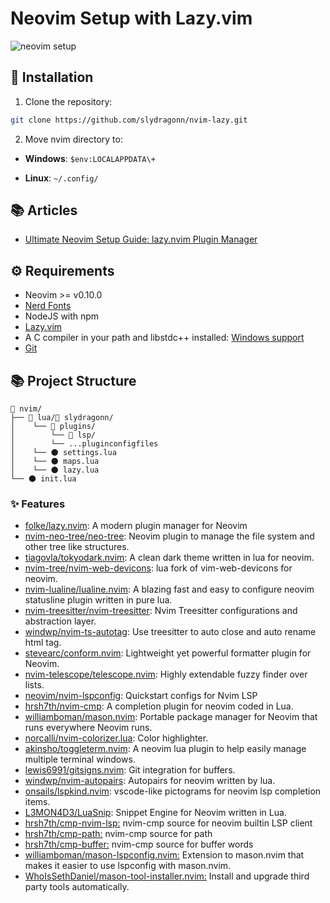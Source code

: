 # Neovim Setup with Lazy.vim

![neovim setup](./images/lazy.jpg)

## 🚀 Installation

1. Clone the repository:

```bash
git clone https://github.com/slydragonn/nvim-lazy.git
```

2. Move nvim directory to:

- **Windows**: `$env:LOCALAPPDATA\+`

- **Linux**: `~/.config/`

## 📚 Articles

- [Ultimate Neovim Setup Guide: lazy.nvim Plugin Manager](https://dev.to/slydragonn/ultimate-neovim-setup-guide-lazynvim-plugin-manager-23b7)

## ⚙ Requirements

- Neovim >= v0.10.0
- [Nerd Fonts](https://www.nerdfonts.com/font-downloads)
- NodeJS with npm
- [Lazy.vim](https://github.com/folke/lazy.nvim)
- A C compiler in your path and libstdc++ installed: [Windows support](https://github.com/nvim-treesitter/nvim-treesitter/wiki/Windows-support)
- [Git](https://git-scm.com/downloads)

## 📚 Project Structure

```
📂 nvim/
├── 📂 lua/📂 slydragonn/
│	 └── 📂 plugins/
│        └── 📂 lsp/
│        └── ...pluginconfigfiles
│	 └── 🌑 settings.lua
│	 └── 🌑 maps.lua
│    └── 🌑 lazy.lua
└── 🌑 init.lua
```

### ✨ Features

- [folke/lazy.nvim](https://github.com/folke/lazy.nvim): A modern plugin manager for Neovim
- [nvim-neo-tree/neo-tree](https://github.com/nvim-neo-tree/neo-tree.nvim): Neovim plugin to manage the file system and other tree like structures.
- [tiagovla/tokyodark.nvim](https://github.com/tiagovla/tokyodark.nvim): A clean dark theme written in lua for neovim.
- [nvim-tree/nvim-web-devicons](https://github.com/nvim-tree/nvim-web-devicons): lua fork of vim-web-devicons for neovim.
- [nvim-lualine/lualine.nvim](https://github.com/nvim-lualine/lualine.nvim): A blazing fast and easy to configure neovim statusline plugin written in pure lua.
- [nvim-treesitter/nvim-treesitter](https://github.com/nvim-treesitter/nvim-treesitter): Nvim Treesitter configurations and abstraction layer.
- [windwp/nvim-ts-autotag](https://github.com/windwp/nvim-ts-autotag): Use treesitter to auto close and auto rename html tag.
- [stevearc/conform.nvim](https://github.com/stevearc/conform.nvim): Lightweight yet powerful formatter plugin for Neovim.
- [nvim-telescope/telescope.nvim](https://github.com/nvim-telescope/telescope.nvim): Highly extendable fuzzy finder over lists.
- [neovim/nvim-lspconfig](https://github.com/neovim/nvim-lspconfig): Quickstart configs for Nvim LSP
- [hrsh7th/nvim-cmp](https://github.com/hrsh7th/nvim-cmp): A completion plugin for neovim coded in Lua.
- [williamboman/mason.nvim](https://github.com/williamboman/mason.nvim): Portable package manager for Neovim that runs everywhere Neovim runs.
- [norcalli/nvim-colorizer.lua](https://github.com/norcalli/nvim-colorizer.lua): Color highlighter.
- [akinsho/toggleterm.nvim](https://github.com/akinsho/toggleterm.nvim): A neovim lua plugin to help easily manage multiple terminal windows.
- [lewis6991/gitsigns.nvim](https://github.com/lewis6991/gitsigns.nvim): Git integration for buffers.
- [windwp/nvim-autopairs](https://github.com/windwp/nvim-autopairs): Autopairs for neovim written by lua.
- [onsails/lspkind.nvim](https://github.com/onsails/lspkind.nvim): vscode-like pictograms for neovim lsp completion items.
- [L3MON4D3/LuaSnip](https://github.com/L3MON4D3/LuaSnip): Snippet Engine for Neovim written in Lua.
- [hrsh7th/cmp-nvim-lsp:](https://github.com/hrsh7th/cmp-nvim-lsp) nvim-cmp source for neovim builtin LSP client
- [hrsh7th/cmp-path:](https://github.com/hrsh7th/cmp-path) nvim-cmp source for path
- [hrsh7th/cmp-buffer:](https://github.com/hrsh7th/cmp-buffer) nvim-cmp source for buffer words
- [williamboman/mason-lspconfig.nvim:](https://github.com/williamboman/mason-lspconfig.nvim) Extension to mason.nvim that makes it easier to use lspconfig with mason.nvim.
- [WhoIsSethDaniel/mason-tool-installer.nvim:](https://github.com/WhoIsSethDaniel/mason-tool-installer.nvim) Install and upgrade third party tools automatically.
